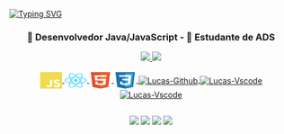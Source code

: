 
[![Typing SVG](https://readme-typing-svg.herokuapp.com/?color=778899&size=35&center=true&vCenter=true&width=1000&lines=Olá,+me+chamo+Lucas+Nascimento;Tenho+30+anos;Estudante+de+Análise+e+Desenvolvimento+de+Sistemas;Desenvolvedor+FullStack+:%29)](https://git.io/typing-svg)

<div align="center">
<h3> 🔭 Desenvolvedor Java/JavaScript
  - 🌱 Estudante de ADS </h3>
</div>

<div align="center" width="60%">
  <a href="https://github.com/lucasnl1">
  <img height="180em" src="https://github-readme-stats.vercel.app/api?username=lucasnl1&show_icons=true&theme=outrun"/>
  <img height="180em" src="https://github-readme-stats.vercel.app/api/top-langs/?username=lucasnl1&layout=compact&langs_count=7&theme=outrun"/>
</div>
</div>
<div style="display: inline_block" align="center"><br>
  <img align="center" alt="Lucas-Js" height="30" width="40" src="https://raw.githubusercontent.com/devicons/devicon/master/icons/javascript/javascript-plain.svg">
  <img align="center" alt="Lucas-React" height="30" width="40" src="https://raw.githubusercontent.com/devicons/devicon/master/icons/react/react-original.svg">
  <img align="center" alt="Lucas-HTML" height="30" width="40" src="https://raw.githubusercontent.com/devicons/devicon/master/icons/html5/html5-original.svg">
  <img align="center" alt="Lucas-CSS" height="30" width="40" src="https://raw.githubusercontent.com/devicons/devicon/master/icons/css3/css3-original.svg">
  <img align="center" alt="Lucas-Github" height="30" width="40" src="https://cdn.jsdelivr.net/gh/devicons/devicon/icons/github/github-original.svg" />
  <img align="center" alt="Lucas-Vscode" height="30" width="40" src="https://cdn.jsdelivr.net/gh/devicons/devicon/icons/vscode/vscode-original.svg" />
  <img align="center" alt="Lucas-Vscode" height="30" width="40" src="https://cdn.jsdelivr.net/gh/devicons/devicon/icons/java/java-original.svg" />
</div>

  ##
  
<div align='center'> 
  <a href="https://www.youtube.com/channel/UCBUwe7wsKnUxj7_Dqb0g0LQ" target="_blank"><img src="https://img.shields.io/badge/YouTube-FF0000?style=for-the-badge&logo=youtube&logoColor=white" target="_blank"></a>
  <a href="https://instagram.com/lucas.nl1" target="_blank"><img src="https://img.shields.io/badge/-Instagram-%23E4405F?style=for-the-badge&logo=instagram&logoColor=white" target="_blank"></a>
  <a href = "mailto:lucasnascimentolei@gmail.com"><img src="https://img.shields.io/badge/-Gmail-%23333?style=for-the-badge&logo=gmail&logoColor=white" target="_blank"></a>
  <a href="https://www.linkedin.com/in/lucas-nascimento-l" target="_blank"><img src="https://img.shields.io/badge/-LinkedIn-%230077B5?style=for-the-badge&logo=linkedin&logoColor=white" target="_blank"></a> 
</div>
